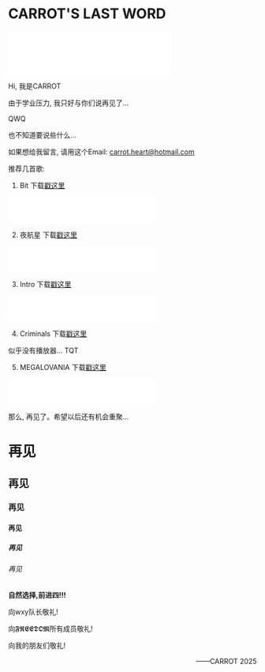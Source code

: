 # CARROT'S LAST WORD

<iframe frameborder="no" border="0" marginwidth="0" marginheight="0" width=330 height=86 src="//music.163.com/outchain/player?type=2&id=1325630938&auto=1&height=66"></iframe>

Hi, 我是CARROT

由于学业压力, 我只好与你们说再见了...

QWQ 

也不知道要说些什么...

如果想给我留言, 请用这个Email: [carrot.heart@hotmail.com](mailto:carrot.heart@hotmail.com)

推荐几首歌:

1. Bit 下载[戳这里](https://music.163.com/song/media/outer/url?id=1325630938)
<iframe frameborder="no" border="0" marginwidth="0" marginheight="0" width=298 height=52 src="//music.163.com/outchain/player?type=2&id=1325630938&auto=0&height=32"></iframe>

2. 夜航星 下载[戳这里](https://music.163.com/song/media/outer/url?id=1431292823)
<iframe frameborder="no" border="0" marginwidth="0" marginheight="0" width=298 height=52 src="//music.163.com/outchain/player?type=2&id=1431292823&auto=0&height=32"></iframe>

3. Intro 下载[戳这里](https://music.163.com/song/media/outer/url?id=4341314)
<iframe frameborder="no" border="0" marginwidth="0" marginheight="0" width=298 height=52 src="//music.163.com/outchain/player?type=2&id=4341314&auto=0&height=32"></iframe>

4. Criminals 下载[戳这里](https://carrot-heart.github.io/Criminals.m4a)

似乎没有播放器...  TQT

5. MEGALOVANIA 下载[戳这里](https://music.163.com/song/media/outer/url?id=39224659)
<iframe frameborder="no" border="0" marginwidth="0" marginheight="0" width=298 height=52 src="//music.163.com/outchain/player?type=2&id=39224659&auto=0&height=32"></iframe>

那么, 再见了。希望以后还有机会重聚...

# 再见
## 再见
### 再见
#### 再见
##### 再见
###### 再见
__**自然选择,前进四!!!**__

向wxy队长敬礼!

向𝕱𝕽𝕰𝕰𝕯𝕺𝕸所有成员敬礼!

向我的朋友们敬礼!
<p align="right">——CARROT 2025</p>

